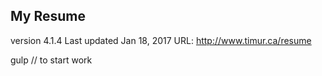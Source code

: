 ## My Resume

version 4.1.4
Last updated Jan 18, 2017
URL: http://www.timur.ca/resume


gulp 
// to start work


 
